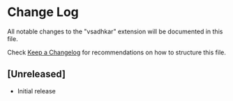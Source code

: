 # Change Log

All notable changes to the "vsadhkar" extension will be documented in this file.

Check [Keep a Changelog](http://keepachangelog.com/) for recommendations on how to structure this file.

## [Unreleased]

- Initial release